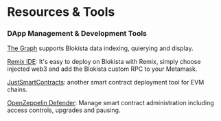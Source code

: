# Resources & Tools

### DApp Management & Development Tools

[The Graph](https://thegraph.com) supports Blokista data indexing, quierying and display.

[Remix IDE](https://remix-project.org/): It's easy to deploy on Blokista with Remix, simply choose injected web3 and add the Blokista custom RPC to your Metamask.

[JustSmartContracts](https://justsmartcontracts.dev/): another smart contract deployment tool for EVM chains.&#x20;

[OpenZeppelin Defender](https://defender.openzeppelin.com): Manage smart contract administration including access controls, upgrades and pausing.



